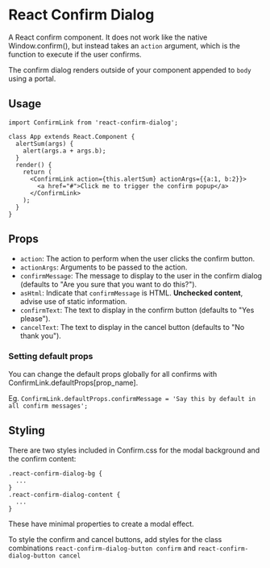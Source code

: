 # React Confirm Dialog
A React confirm component. It does not work like the native Window.confirm(), but instead takes an `action` argument, which is the function to execute if the user confirms.

The confirm dialog renders outside of your component appended to `body` using a portal.

## Usage
```
import ConfirmLink from 'react-confirm-dialog';

class App extends React.Component {
  alertSum(args) {
    alert(args.a + args.b);
  }
  render() {
    return (
      <ConfirmLink action={this.alertSum} actionArgs={{a:1, b:2}}>
        <a href="#">Click me to trigger the confirm popup</a>
      </ConfirmLink>
    );
  }
}
```

## Props
- `action`: The action to perform when the user clicks the confirm button.
- `actionArgs`: Arguments to be passed to the action.
- `confirmMessage`: The message to display to the user in the confirm dialog (defaults to "Are you sure that you want to do this?").
- `asHtml`: Indicate that `confirmMessage` is HTML.  __Unchecked content__, advise use of static information.
- `confirmText`: The text to display in the confirm button (defaults to "Yes please").
- `cancelText`: The text to display in the cancel button (defaults to "No thank you").

### Setting default props
You can change the default props globally for all confirms with ConfirmLink.defaultProps[prop_name].

Eg. `ConfirmLink.defaultProps.confirmMessage = 'Say this by default in all confirm messages';`

## Styling

There are two styles included in Confirm.css for the modal background and the confirm content:
```
.react-confirm-dialog-bg {
  ...
}
.react-confirm-dialog-content {
  ...
}
```
These have minimal properties to create a modal effect.

To style the confirm and cancel buttons, add styles for the class combinations `react-confirm-dialog-button confirm` and `react-confirm-dialog-button cancel`
